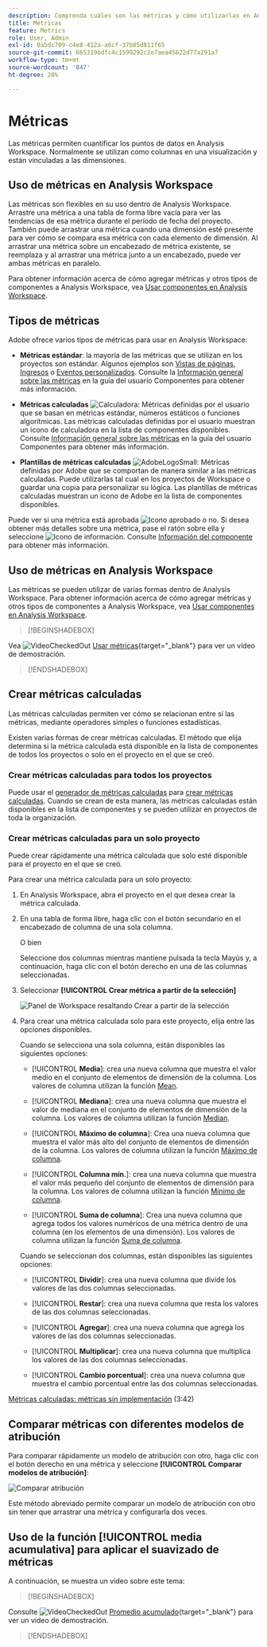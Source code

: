 ```yaml
---
description: Comprenda cuáles son las métricas y cómo utilizarlas en Analysis Workspace.
title: Métricas
feature: Metrics
role: User, Admin
exl-id: 0a5dc709-c4e8-412a-a6cf-37b85d811f65
source-git-commit: 665319bdfc4c1599292c2e7aea45622d77a291a7
workflow-type: tm+mt
source-wordcount: '847'
ht-degree: 20%

---
```


# Métricas

Las métricas permiten cuantificar los puntos de datos en Analysis Workspace. Normalmente se utilizan como columnas en una visualización y están vinculadas a las dimensiones.

## Uso de métricas en Analysis Workspace

Las métricas son flexibles en su uso dentro de Analysis Workspace. Arrastre una métrica a una tabla de forma libre vacía para ver las tendencias de esa métrica durante el período de fecha del proyecto. También puede arrastrar una métrica cuando una dimensión esté presente para ver cómo se compara esa métrica con cada elemento de dimensión. Al arrastrar una métrica sobre un encabezado de métrica existente, se reemplaza y al arrastrar una métrica junto a un encabezado, puede ver ambas métricas en paralelo.

Para obtener información acerca de cómo agregar métricas y otros tipos de componentes a Analysis Workspace, vea [Usar componentes en Analysis Workspace](use-components-in-workspace.md).

## Tipos de métricas

Adobe ofrece varios tipos de métricas para usar en Analysis Workspace:

* **Métricas estándar**: la mayoría de las métricas que se utilizan en los proyectos son estándar. Algunos ejemplos son [Vistas de páginas](/help/components/metrics/page-views.md), [Ingresos](/help/components/metrics/revenue.md) o [Eventos personalizados](/help/components/metrics/custom-events.md). Consulte la [Información general sobre las métricas](/help/components/metrics/overview.md) en la guía del usuario Componentes para obtener más información.

* **Métricas calculadas** ![Calculadora](/help/assets/icons/Calculator.svg): Métricas definidas por el usuario que se basan en métricas estándar, números estáticos o funciones algorítmicas. Las métricas calculadas definidas por el usuario muestran un icono de calculadora en la lista de componentes disponibles. Consulte [Información general sobre las métricas](/help/components/calculated-metrics/cm-overview.md) en la guía del usuario Componentes para obtener más información.

* **Plantillas de métricas calculadas** ![AdobeLogoSmall](/help/assets/icons/AdobeLogoSmall.svg): Métricas definidas por Adobe que se comportan de manera similar a las métricas calculadas. Puede utilizarlas tal cual en los proyectos de Workspace o guardar una copia para personalizar su lógica. Las plantillas de métricas calculadas muestran un icono de Adobe en la lista de componentes disponibles.

Puede ver si una métrica está aprobada ![Icono aprobado](https://spectrum.adobe.com/static/icons/ui_18/CheckmarkSize100.svg) o no. Si desea obtener más detalles sobre una métrica, pase el ratón sobre ella y seleccione ![Icono de información](https://spectrum.adobe.com/static/icons/workflow_18/Smock_InfoOutline_18_N.svg). Consulte [Información del componente](use-components-in-workspace.md#component-info) para obtener más información.


## Uso de métricas en Analysis Workspace

Las métricas se pueden utilizar de varias formas dentro de Analysis Workspace. Para obtener información acerca de cómo agregar métricas y otros tipos de componentes a Analysis Workspace, vea [Usar componentes en Analysis Workspace](/help/analyze/analysis-workspace/components/use-components-in-workspace.md).


>[!BEGINSHADEBOX]

Vea ![VideoCheckedOut](/help/assets/icons/VideoCheckedOut.svg) [Usar métricas](https://video.tv.adobe.com/v/328571?quality=12&learn=on&captions=spa){target="_blank"} para ver un vídeo de demostración.

>[!ENDSHADEBOX]

## Crear métricas calculadas

Las métricas calculadas permiten ver cómo se relacionan entre sí las métricas, mediante operadores simples o funciones estadísticas.


Existen varias formas de crear métricas calculadas. El método que elija determina si la métrica calculada está disponible en la lista de componentes de todos los proyectos o solo en el proyecto en el que se creó.

### Crear métricas calculadas para todos los proyectos

Puede usar el [generador de métricas calculadas](/help/components/calculated-metrics/workflow/c-build-metrics/cm-build-metrics.md) para [crear métricas calculadas](/help/components/calculated-metrics/workflow/cm-workflow.md). Cuando se crean de esta manera, las métricas calculadas están disponibles en la lista de componentes y se pueden utilizar en proyectos de toda la organización.


### Crear métricas calculadas para un solo proyecto

Puede crear rápidamente una métrica calculada que solo esté disponible para el proyecto en el que se creó.

Para crear una métrica calculada para un solo proyecto:

1. En Analysis Workspace, abra el proyecto en el que desea crear la métrica calculada.

1. En una tabla de forma libre, haga clic con el botón secundario en el encabezado de columna de una sola columna.

   O bien

   Seleccione dos columnas mientras mantiene pulsada la tecla Mayús y, a continuación, haga clic con el botón derecho en una de las columnas seleccionadas.

1. Seleccionar **[!UICONTROL Crear métrica a partir de la selección]**

   ![Panel de Workspace resaltando Crear a partir de la selección](assets/create-metric-from-selection.png)

1. Para crear una métrica calculada solo para este proyecto, elija entre las opciones disponibles.

   Cuando se selecciona una sola columna, están disponibles las siguientes opciones:

   * [!UICONTROL **Media**]: crea una nueva columna que muestra el valor medio en el conjunto de elementos de dimensión de la columna. Los valores de columna utilizan la función [Mean](/help/components/calculated-metrics/cm-reference/cm-functions.md#mean).

   * [!UICONTROL **Mediana**]: crea una nueva columna que muestra el valor de mediana en el conjunto de elementos de dimensión de la columna. Los valores de columna utilizan la función [Median](/help/components/calculated-metrics/cm-reference/cm-functions.md#median).

   * [!UICONTROL **Máximo de columna**]: Crea una nueva columna que muestra el valor más alto del conjunto de elementos de dimensión de la columna. Los valores de columna utilizan la función [Máximo de columna](/help/components/calculated-metrics/cm-reference/cm-functions.md#column-maximum).

   * [!UICONTROL **Columna mín.**]: crea una nueva columna que muestra el valor más pequeño del conjunto de elementos de dimensión para la columna. Los valores de columna utilizan la función [Mínimo de columna](/help/components/calculated-metrics/cm-reference/cm-functions.md#column-minimum).

   * [!UICONTROL **Suma de columna**]: Crea una nueva columna que agrega todos los valores numéricos de una métrica dentro de una columna (en los elementos de una dimensión). Los valores de columna utilizan la función [Suma de columna](/help/components/calculated-metrics/cm-reference/cm-functions.md#column-sum).

   Cuando se seleccionan dos columnas, están disponibles las siguientes opciones:

   * [!UICONTROL **Dividir**]: crea una nueva columna que divide los valores de las dos columnas seleccionadas.

   * [!UICONTROL **Restar**]: crea una nueva columna que resta los valores de las dos columnas seleccionadas.

   * [!UICONTROL **Agregar**]: crea una nueva columna que agrega los valores de las dos columnas seleccionadas.

   * [!UICONTROL **Multiplicar**]: crea una nueva columna que multiplica los valores de las dos columnas seleccionadas.

   * [!UICONTROL **Cambio porcentual**]: crea una nueva columna que muestra el cambio porcentual entre las dos columnas seleccionadas.

[Métricas calculadas: métricas sin implementación](https://experienceleague.adobe.com/es/docs/analytics-learn/tutorials/components/calculated-metrics/calculated-metrics-implementationless-metrics) (3:42)


## Comparar métricas con diferentes modelos de atribución

Para comparar rápidamente un modelo de atribución con otro, haga clic con el botón derecho en una métrica y seleccione **[!UICONTROL Comparar modelos de atribución]**:

![Comparar atribución](assets/compare-attribution.png)

Este método abreviado permite comparar un modelo de atribución con otro sin tener que arrastrar una métrica y configurarla dos veces.

## Uso de la función [!UICONTROL media acumulativa] para aplicar el suavizado de métricas

A continuación, se muestra un vídeo sobre este tema:


>[!BEGINSHADEBOX]

Consulte ![VideoCheckedOut](/help/assets/icons/VideoCheckedOut.svg) [Promedio acumulado](https://video.tv.adobe.com/v/35008?quality=12&learn=on&captions=spa){target="_blank"} para ver un vídeo de demostración.

>[!ENDSHADEBOX]

